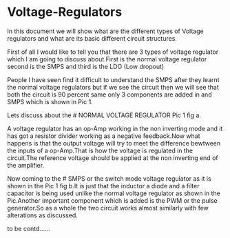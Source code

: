 # Voltage-Regulators

  
In this document we will show what are the different types of Voltage regulators and what are its basic different circuit structures.

First of all I would like to tell you that there are 3 types of voltage regulator which I am going to discuss about.First is the normal voltage regulator second is the SMPS and third is the LDO (Low dropout)

People I have seen find it difficult to understand the SMPS after they learnt the normal voltage regulators but if we see the circuit then we will see that both the circuit is 90 percent same only 3 components are added in and SMPS which is shown in Pic 1.

Lets discuss about the # NORMAL VOLTAGE REGULATOR Pic 1 fig a.

A voltage regulator has an op-Amp working in the non inverting mode and it has got a resistor divider working as a negative feedback.Now what happens is that the output voltage will try to meet the difference bewtween the inputs of a op-Amp.That is how the voltage is regulated in the circuit.The reference voltage should be applied at the non inverting end of the amplifier.

Now coming to the # SMPS or the switch mode voltage regulator as it is shown in the Pic 1 fig b.It is just that the inductor a diode and a filter capacitor is being used unlike the normal voltage regulator as shown in the Pic.Another important component which is added is the PWM or the pulse generator.So as a whole the two circuit works almost similarly with few alterations as discussed.

to be contd......
